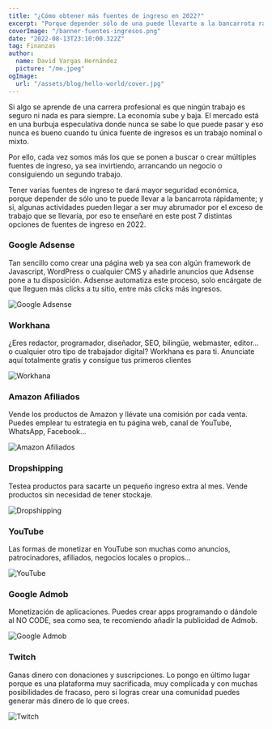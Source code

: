 ```yaml
---
title: "¿Cómo obtener más fuentes de ingreso en 2022?"
excerpt: "Porque depender sólo de una puede llevarte a la bancarrota rápidamente te enseñaré como generar 7 fuentes de ingreso distintas en 2022."
coverImage: "/banner-fuentes-ingresos.png"
date: "2022-08-13T23:10:00.322Z"
tag: Finanzas
author:
  name: David Vargas Hernández
  picture: "/me.jpeg"
ogImage:
  url: "/assets/blog/hello-world/cover.jpg"
---
```


Si algo se aprende de una carrera profesional es que ningún trabajo es seguro ni nada es para siempre. La economía sube y baja. El mercado está en una burbuja especulativa donde nunca se sabe lo que puede pasar y eso nunca es bueno cuando tu única fuente de ingresos es un trabajo nominal o mixto.

Por ello, cada vez somos más los que se ponen a buscar o crear múltiples fuentes de ingreso, ya sea invirtiendo, arrancando un negocio o consiguiendo un segundo trabajo.

Tener varias fuentes de ingreso te dará mayor seguridad económica, porque depender de sólo uno te puede llevar a la bancarrota rápidamente; y si, algunas actividades pueden llegar a ser muy abrumador por el exceso de trabajo que se llevaría, por eso te enseñaré en este post 7 distintas opciones de fuentes de ingreso en 2022.

### Google Adsense

Tan sencillo como crear una página web ya sea con algún framework de Javascript, WordPress o cualquier CMS y añadirle anuncios que Adsense pone a tu disposición. Adsense automatiza este proceso, solo encárgate de que lleguen más clicks a tu sitio, entre más clicks más ingresos.

![Google Adsense](/google-adsense.png)

### Workhana

¿Eres redactor, programador, diseñador, SEO, bilingüe, webmaster, editor… o cualquier otro tipo de trabajador digital? Workhana es para ti. Anunciate aquí totalmente gratis y consigue tus primeros clientes

![Workhana](/workhana.png)

### Amazon Afiliados

Vende los productos de Amazon y llévate una comisión por cada venta. Puedes emplear tu estrategia en tu página web, canal de YouTube, WhatsApp, Facebook…

![Amazon Afiliados](/amazon.png)

### Dropshipping

Testea productos para sacarte un pequeño ingreso extra al mes.
Vende productos sin necesidad de tener stockaje.

![Dropshipping](/dropshipping.png)

### YouTube

Las formas de monetizar en YouTube son muchas como anuncios, patrocinadores, afiliados, negocios locales o propios…

![YouTube](/youtube.png)

### Google Admob

Monetización de aplicaciones.
Puedes crear apps programando o dándole al NO CODE, sea como sea, te recomiendo añadir la publicidad de Admob.

![Google Admob](/google-admob.png)

### Twitch

Ganas dinero con donaciones y suscripciones.
Lo pongo en último lugar porque es una plataforma muy sacrificada, muy complicada y con muchas posibilidades de fracaso, pero si logras crear una comunidad puedes generar más dinero de lo que crees.

![Twitch](/twitch.png)
